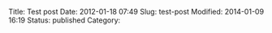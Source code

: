 Title: Test post
Date: 2012-01-18 07:49
Slug: test-post
Modified: 2014-01-09 16:19
Status: published
Category: 



